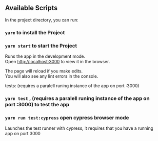 ## Available Scripts

In the project directory, you can run:
### `yarn` to install the Project

### `yarn start` to start the Project

Runs the app in the development mode.<br />
Open [http://localhost:3000](http://localhost:3000) to view it in the browser.

The page will reload if you make edits.<br />
You will also see any lint errors in the console.

tests: (requires a paralell runing instance of the app on port :3000)
### `yarn test` , (requires a paralell runing instance of the app on port :3000) to test the app
### `yarn run test:cypress` open cypress browser mode
Launches the test runner with cypress, it requires that you have a running app on port 3000
